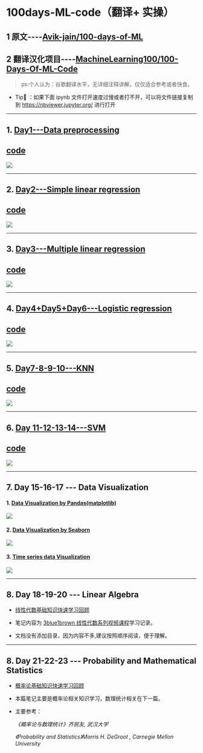 # 100days-ML-code（翻译+ 实操）
## 1 原文----[Avik-jain/100-days-of-ML](https://github.com/Avik-Jain/100-Days-Of-ML-Code)
## 2 翻译汉化项目----[MachineLearning100/100-Days-Of-ML-Code](https://github.com/MachineLearning100/100-Days-Of-ML-Code/blob/master/README.md)
> ps:个人认为：谷歌翻译水平，无详细注释讲解，仅仅适合参考或者快食。


* Tip🌟 ：如果下面 ipynb 文件打开速度过慢或者打不开，可以将文件链接复制到 https://nbviewer.jupyter.org/ 进行打开
-----------------

## 1. [Day1---Data preprocessing](https://github.com/LiuChuang0059/100days-ML-code/blob/master/Day1_Data_preprocessing/README.md)
## [code](https://github.com/LiuChuang0059/100days-ML-code/blob/master/Day1_Data_preprocessing/Data_preprocessing.py)
![](https://github.com/LiuChuang0059/100days-ML-code/blob/master/Day1_Data_preprocessing/Day%201.jpg)

--------

## 2. [Day2---Simple linear regression](https://github.com/LiuChuang0059/100days-ML-code/blob/master/Day2_SImple_Linear_regression/README.md)
## [code](https://github.com/LiuChuang0059/100days-ML-code/blob/master/Day2_SImple_Linear_regression/Simple_linear_regression.py)
![](https://github.com/LiuChuang0059/100days-ML-code/blob/master/Day2_SImple_Linear_regression/Day%202.jpg)

-----------

## 3. [Day3---Multiple linear regression](https://github.com/LiuChuang0059/100days-ML-code/blob/master/Day3_Multiple_Linear_regression/README.md)
## [code](https://github.com/LiuChuang0059/100days-ML-code/blob/master/Day3_Multiple_Linear_regression/Multiple_Linear_regression.py)
![](https://github.com/LiuChuang0059/100days-ML-code/blob/master/Day3_Multiple_Linear_regression/Day%203.jpg)

----------

## 4. [Day4+Day5+Day6---Logistic regression](https://github.com/LiuChuang0059/100days-ML-code/blob/master/Day4-5-6_Logistic_regression/README.md)
## [code](https://github.com/LiuChuang0059/100days-ML-code/blob/master/Day4-5-6_Logistic_regression/logistic_regression.py)
![](https://github.com/LiuChuang0059/100days-ML-code/blob/master/Day4-5-6_Logistic_regression/Day%204.jpg)

---------



## 5. [Day7-8-9-10---KNN](https://github.com/LiuChuang0059/100days-ML-code/blob/master/Day7-8-9-10KNN/README.md)
## [code](https://github.com/LiuChuang0059/100days-ML-code/blob/master/Day7-8-9-10KNN/KNN.py)

![](https://github.com/LiuChuang0059/100days-ML-code/blob/master/Day7-8-9-10KNN/Day%207.jpg)


----

## 6. [Day 11-12-13-14---SVM](https://github.com/LiuChuang0059/100days-ML-code/blob/master/Day11-12-13-14_SVM/README.md)
## [code](https://github.com/LiuChuang0059/100days-ML-code/blob/master/Day11-12-13-14_SVM/SVM%20%E5%AE%9E%E7%8E%B0.ipynb)
![](https://github.com/LiuChuang0059/100days-ML-code/blob/master/Day11-12-13-14_SVM/Day%2012.jpg)

---

## 7. Day 15-16-17 --- Data Visualization
#### 1.  [Data Visualization by  Pandas(matplotlib)](https://github.com/LiuChuang0059/100days-ML-code/blob/master/Day15-16-17_Data%20Visualization/Data_visualization_by_pandas.ipynb)

![](http://pqvlt7eed.bkt.clouddn.com/d0290.png)

#### 2. [Data Visualization by  Seaborn](https://github.com/LiuChuang0059/100days-ML-code/blob/master/Day15-16-17_Data%20Visualization/Data%20Visualization%20by%20Seaborn.ipynb)
![](http://pqvlt7eed.bkt.clouddn.com/m7gn8.png)

#### 3. [Time series data Visualization](https://github.com/LiuChuang0059/100days-ML-code/blob/master/Day15-16-17_Data%20Visualization/Time_series_data_Visualization.ipynb)

![](http://pqvlt7eed.bkt.clouddn.com/m2x6t.png)

----

## 8. Day 18-19-20 --- Linear Algebra

* [线性代数基础知识快速学习回顾](https://github.com/LiuChuang0059/100days-ML-code/blob/master/Day%2018-19-20%20Linear%20algebra/%E7%BA%BF%E6%80%A7%E4%BB%A3%E6%95%B0%E5%9F%BA%E7%A1%80%E7%9F%A5%E8%AF%86.pdf)

* 笔记内容为 [3blue1brown 线性代数系列视频课程](https://space.bilibili.com/88461692?from=search&seid=6764604302374459112)学习记录。

* 文档没有添加目录，因为内容不多,建议按照顺序阅读，便于理解。

-----

## 8. Day 21-22-23 --- Probability and Mathematical Statistics


* [概率论基础知识快速学习回顾](https://github.com/LiuChuang0059/100days-ML-code/blob/master/Day21-22-23_Probability/Probability_and_Mathematical_Statistics_1.pdf)


* 本篇笔记主要是概率论相关知识学习，数理统计相关在下一篇。

* 主要参考：

	 _《概率论与数理统计》齐民友, 武汉大学_

	 _《Probability and Statistics》Morris H. DeGroot , Carnegie Mellon
University_





